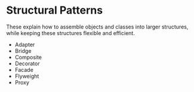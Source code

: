 # Structural Patterns

These explain how to assemble objects and classes into larger structures, while keeping these structures flexible and efficient.

- Adapter
- Bridge
- Composite
- Decorator
- Facade
- Flyweight
- Proxy
